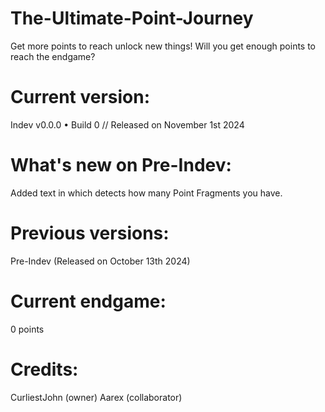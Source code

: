 # The-Ultimate-Point-Journey
Get more points to reach unlock new things!
Will you get enough points to reach the endgame?

# Current version:
Indev v0.0.0 • Build 0 // Released on November 1st 2024

# What's new on Pre-Indev:
Added text in which detects how many Point Fragments you have.

# Previous versions:
Pre-Indev (Released on October 13th 2024)

# Current endgame:
0 points




# Credits:
CurliestJohn (owner)
Aarex (collaborator)
